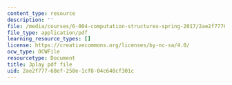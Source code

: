 ```yaml
---
content_type: resource
description: ''
file: /media/courses/6-004-computation-structures-spring-2017/2ae2f77768ef258e1cf804c648cf301c_q38KAGAKORk.pdf
file_type: application/pdf
learning_resource_types: []
license: https://creativecommons.org/licenses/by-nc-sa/4.0/
ocw_type: OCWFile
resourcetype: Document
title: 3play pdf file
uid: 2ae2f777-68ef-258e-1cf8-04c648cf301c
---
```

